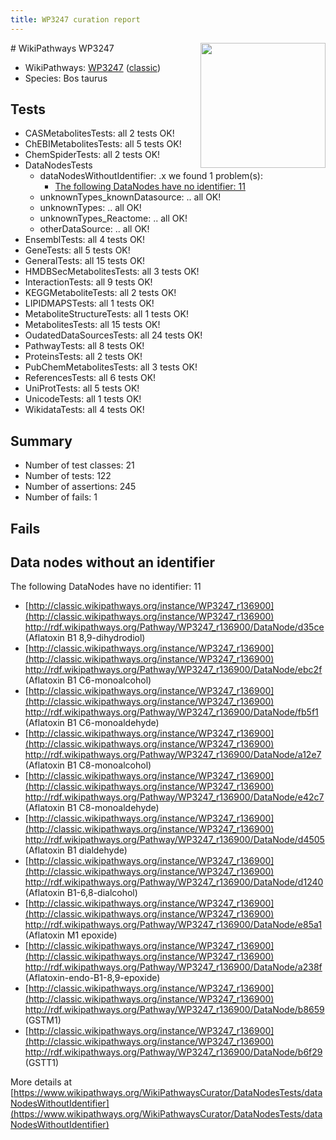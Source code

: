 ```yaml
---
title: WP3247 curation report
---
```


<img style="float: right; width: 200px" src="https://upload.wikimedia.org/wikipedia/commons/thumb/8/83/Wplogo_with_text_500.png/640px-Wplogo_with_text_500.png" />
# WikiPathways WP3247

* WikiPathways: [WP3247](https://wikipathways.org/pathways/WP3247) ([classic](https://classic.wikipathways.org/instance/WP3247))
* Species: Bos taurus
## Tests
* CASMetabolitesTests: all 2 tests OK!
* ChEBIMetabolitesTests: all 5 tests OK!
* ChemSpiderTests: all 2 tests OK!
* DataNodesTests
    * dataNodesWithoutIdentifier: .x we found 1 problem(s):
        * [The following DataNodes have no identifier: 11](#8792c491)
    * unknownTypes_knownDatasource: .. all OK!
    * unknownTypes: .. all OK!
    * unknownTypes_Reactome: .. all OK!
    * otherDataSource: .. all OK!
* EnsemblTests: all 4 tests OK!
* GeneTests: all 5 tests OK!
* GeneralTests: all 15 tests OK!
* HMDBSecMetabolitesTests: all 3 tests OK!
* InteractionTests: all 9 tests OK!
* KEGGMetaboliteTests: all 2 tests OK!
* LIPIDMAPSTests: all 1 tests OK!
* MetaboliteStructureTests: all 1 tests OK!
* MetabolitesTests: all 15 tests OK!
* OudatedDataSourcesTests: all 24 tests OK!
* PathwayTests: all 8 tests OK!
* ProteinsTests: all 2 tests OK!
* PubChemMetabolitesTests: all 3 tests OK!
* ReferencesTests: all 6 tests OK!
* UniProtTests: all 5 tests OK!
* UnicodeTests: all 1 tests OK!
* WikidataTests: all 4 tests OK!


## Summary

* Number of test classes: 21
* Number of tests: 122
* Number of assertions: 245
* Number of fails: 1

## Fails

<a name="8792c491" />

## Data nodes without an identifier

The following DataNodes have no identifier: 11

* [http://classic.wikipathways.org/instance/WP3247_r136900](http://classic.wikipathways.org/instance/WP3247_r136900) http://rdf.wikipathways.org/Pathway/WP3247_r136900/DataNode/d35ce (Aflatoxin B1 8,9-dihydrodiol)
* [http://classic.wikipathways.org/instance/WP3247_r136900](http://classic.wikipathways.org/instance/WP3247_r136900) http://rdf.wikipathways.org/Pathway/WP3247_r136900/DataNode/ebc2f (Aflatoxin B1 C6-monoalcohol)
* [http://classic.wikipathways.org/instance/WP3247_r136900](http://classic.wikipathways.org/instance/WP3247_r136900) http://rdf.wikipathways.org/Pathway/WP3247_r136900/DataNode/fb5f1 (Aflatoxin B1 C6-monoaldehyde)
* [http://classic.wikipathways.org/instance/WP3247_r136900](http://classic.wikipathways.org/instance/WP3247_r136900) http://rdf.wikipathways.org/Pathway/WP3247_r136900/DataNode/a12e7 (Aflatoxin B1 C8-monoalcohol)
* [http://classic.wikipathways.org/instance/WP3247_r136900](http://classic.wikipathways.org/instance/WP3247_r136900) http://rdf.wikipathways.org/Pathway/WP3247_r136900/DataNode/e42c7 (Aflatoxin B1 C8-monoaldehyde)
* [http://classic.wikipathways.org/instance/WP3247_r136900](http://classic.wikipathways.org/instance/WP3247_r136900) http://rdf.wikipathways.org/Pathway/WP3247_r136900/DataNode/d4505 (Aflatoxin B1 dialdehyde)
* [http://classic.wikipathways.org/instance/WP3247_r136900](http://classic.wikipathways.org/instance/WP3247_r136900) http://rdf.wikipathways.org/Pathway/WP3247_r136900/DataNode/d1240 (Aflatoxin B1-6,8-dialcohol)
* [http://classic.wikipathways.org/instance/WP3247_r136900](http://classic.wikipathways.org/instance/WP3247_r136900) http://rdf.wikipathways.org/Pathway/WP3247_r136900/DataNode/e85a1 (Aflatoxin M1 epoxide)
* [http://classic.wikipathways.org/instance/WP3247_r136900](http://classic.wikipathways.org/instance/WP3247_r136900) http://rdf.wikipathways.org/Pathway/WP3247_r136900/DataNode/a238f (Aflatoxin-endo-B1-8,9-epoxide)
* [http://classic.wikipathways.org/instance/WP3247_r136900](http://classic.wikipathways.org/instance/WP3247_r136900) http://rdf.wikipathways.org/Pathway/WP3247_r136900/DataNode/b8659 (GSTM1)
* [http://classic.wikipathways.org/instance/WP3247_r136900](http://classic.wikipathways.org/instance/WP3247_r136900) http://rdf.wikipathways.org/Pathway/WP3247_r136900/DataNode/b6f29 (GSTT1)


More details at [https://www.wikipathways.org/WikiPathwaysCurator/DataNodesTests/dataNodesWithoutIdentifier](https://www.wikipathways.org/WikiPathwaysCurator/DataNodesTests/dataNodesWithoutIdentifier)

